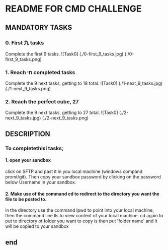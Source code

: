 # README FOR CMD CHALLENGE
## MANDATORY TASKS
### 0. First 九 tasks
Complete the first 9 tasks.
![Task0] (./0-first_9_tasks.jpg)
(./0-first_9_tasks.png)
### 1. Reach חי completed tasks
Complete the 9 next tasks, getting to 18 total.
![Task0] (./1-next_9_tasks.jpg)
(./1-next_9_tasks.png)
### 2. Reach the perfect cube, 27
Complete the 9 next tasks, getting to 27 total.
![Task0] (./2-next_9_tasks.jpg)
(./2-next_9_tasks.png)
## DESCRIPTION 
### To completethisi tasks;
#### 1. open your sandbox
click on SFTP and past it in you local machine (windows compand promt/git). Then copy your sandbox password by clicking on the  password below Username in your sandbox.
#### 2. Make use of the command cd to redirect to the directory you want the file to be posted to. 
in the directory use the command lpwd to point into your local machine, then the command line lls to view content of your local machine. cd again to put to directory ot folder you want to copy is then put 'folder name' and it will be copied to your sandbox
## end 

